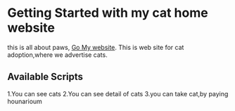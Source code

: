 # Getting Started with my cat home website

this is all about paws, [Go My website](https://blissful-dijkstra-fd2247.netlify.app/).
This is web site for cat adoption,where we advertise cats.

## Available Scripts

1.You can see cats
2.You can see detail of cats
3.you can take cat,by paying hounarioum
